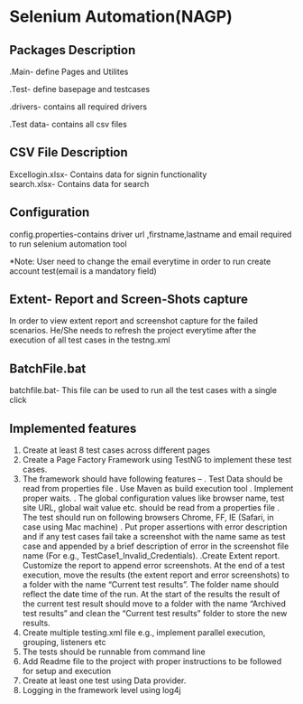 
# Selenium Automation(NAGP) 







## Packages Description 
.Main- define Pages and Utilites 

.Test- define basepage and testcases

.drivers- contains all required drivers

.Test data- contains all csv files


## CSV File Description
Excellogin.xlsx- Contains data for signin functionality                                        
search.xlsx- Contains data for search 
## Configuration
config.properties-contains driver url ,firstname,lastname and email required to run selenium automation tool

*Note: User need to change the email everytime in order to run create account test(email is a mandatory field)
## Extent- Report and Screen-Shots capture
In order to view extent report and screenshot capture for the failed scenarios. He/She needs to refresh the project everytime after the execution of all test cases in the testng.xml
## BatchFile.bat
batchfile.bat- This file can be used to run all the test cases with a single click 
## Implemented features
1.	Create at least 8 test cases across different pages
2.	Create a Page Factory Framework using TestNG to implement these test cases. 
3.	The framework should have following features –
.	Test Data should be read from properties file
.	Use Maven as build execution tool
.	Implement proper waits.
.	The global configuration values like browser name, test site URL, global wait value etc. should be read from a properties file
.	The test should run on following browsers Chrome, FF, IE (Safari, in case using Mac machine)
.	Put proper assertions with error description and if any test cases fail take a screenshot with the name same as test case and appended by a brief description of error in the screenshot file name (For e.g., TestCase1_Invalid_Credentials).
.Create Extent report. Customize the report to append error screenshots. At the end of a test execution, move the results (the extent report and error screenshots) to a folder with the name “Current test results”. The folder name should reflect the date time of the run. At the start of the results the result of the current test result should move to a folder with the name “Archived test results” and clean the “Current test results” folder to store the new results.
4.	Create multiple testing.xml file e.g., implement parallel execution, grouping, listeners etc
5.	The tests should be runnable from command line
6.	Add Readme file to the project with proper instructions to be followed for setup and execution
7.	Create at least one test using Data provider. 
8.	Logging in the framework level using log4j  

